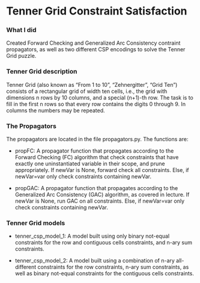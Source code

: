 # Tenner Grid Constraint Satisfaction

### What I did
Created Forward Checking and Generalized Arc Consistency contraint propagators, as well as two different CSP encodings to solve the Tenner Grid puzzle. 

### Tenner Grid description

Tenner Grid (also known as “From 1 to 10”, “Zehnergitter”, “Grid Ten”) consists of a rectangular
grid of width ten cells, i.e., the grid with dimensions n rows by 10 columns, and a special (n+1)-th
row. The task is to fill in the first n rows so that every row contains the digits 0 through 9. In columns
the numbers may be repeated.

### The Propagators

The propagators are located in the file propagators.py. The functions are:
  * propFC: A propagator function that propagates according to the Forward Checking (FC) algorithm that
          check constraints that have exactly one uninstantiated variable in their scope, and prune appropriately.
          If newVar is None, forward check all constraints. Else, if newVar=var only check constraints containing
          newVar.
        
          
  * propGAC: A propagator function that propagates according to the Generalized Arc Consistency (GAC)
          algorithm, as covered in lecture. If newVar is None, run GAC on all constraints. Else, if newVar=var
          only check constraints containing newVar.

### Tenner Grid models

  * tenner_csp_model_1: A model built using only binary not-equal constraints for the row and contiguous
cells constraints, and n-ary sum constraints.

  * tenner_csp_model_2: A model built using a combination of n-ary all-different constraints for the row
constraints, n-ary sum constraints, as well as binary not-equal constraints for the contiguous cells
constraints.




